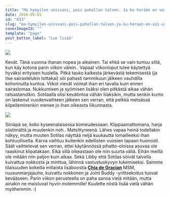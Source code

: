 ```yaml
---
title: "Mä hymyilen unissani, pois puhallan talven. Ja ku herään en voi uskoo et oon valveil."
date: 2016-05-01
id: "833"
slug: "ma-hymyilen-unissani-pois-puhallan-talven-ja-ku-heraan-en-voi-uskoo-et-oon-valveil"
coverImageId: ""
template: "page"
post_button_label: "Lue lisää"
---
```


[![](/images/8-image-2B-25281-2529.jpeg)](https://qpm.kda.mybluehost.me/wp-content/uploads/2016/05/8-image-2B-25281-2529.jpeg)

Kevät. Tänä vuonna ihanan nopea ja aikainen. Tai ehkä se vain tuntuu siltä, kun käy kotona parin viikon välein.. Vapaat viikonloput tulee käytettyä hyväksi erityisen huolella. Pitkä tauko kaikesta järkevästä tekemisestä (ja itse sairastelukin tottakai) söi pahasti tammikuun jälkeen vauhdilla kohonnutta kuntoa. Viikot vievät voimat ihan eri tavalla kuin ennen sairaslomaa. Nukkumisen ja syömisen lisäksi olen pitkästä aikaa vähän ratsastanutkin. Sotilaalla olisi kevätintoa vähän liiaksikin, mutta senkin kunto on laskenut vuodenvaihteen jälkeen sen verran, että pelkkä metsässä kiipeileminenkin menee jo ihan oikeasta liikunnasta.

[![](/images/IMG_6293_.jpg)](https://qpm.kda.mybluehost.me/wp-content/uploads/2016/05/IMG_6293_.jpg)

Siinäpä se, koko kyseenalaisessa komeudessaan. Klippaamattomana, harja siistimättä ja muutenkin noh.. Metsittyneenä. Lähes vapaa heinä todellakin näkyy, mutta muuten Sotilas näyttää neljä kuukautta lomailleeksi ihan kohtuulliselta. Karva vaihtuu kuitenkin edellisten vuosien tapaan huonosti. Säät vaihtelevat sen verran, ettei käytännössä pihatto-oloissa asuvaa ole raaskinut klipatakaan. Eikä sillä oikeastaan ole niin suurta väliä. Eihän meillä ole mitään niin paljon kuin aikaa. Sekä Libby että Sotilas söivät talvella kuivattua nokkosta ja minttua, lähinnä vastustuskyvyn tukemiseksi. Saimme tilaisuuden kokeilla millaista lisäboostia [**Chia de Gracian**](http://www.chiadegracia.fi/) MSM, ruusunmarjajauhe, kuivattu nokkonen ja Joint Buddy -yrittsekoitus tuovat kevääseen. Parin viikon perusteella on paha sanoa vielä mitään, mutta ainakin ne maistuvat hyvin molemmille! Kuulette niistä lisää vielä vähän myöhemmin. :)
